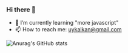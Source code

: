 ### Hi there 👋

- 🌱 I’m currently learning "more javascript"
- 📫 How to reach me: uykalkan@gmail.com

![Anurag's GitHub stats](https://github-readme-stats.vercel.app/api?username=uykalkan&count_private=true)

<!--
**uykalkan/uykalkan** is a ✨ _special_ ✨ repository because its `README.md` (this file) appears on your GitHub profile.

Here are some ideas to get you started:

- 🔭 I’m currently working on ...
- 🌱 I’m currently learning ...
- 👯 I’m looking to collaborate on ...
- 🤔 I’m looking for help with ...
- 💬 Ask me about ...
- 📫 How to reach me: ...
- 😄 Pronouns: ...
- ⚡ Fun fact: ...
-->
